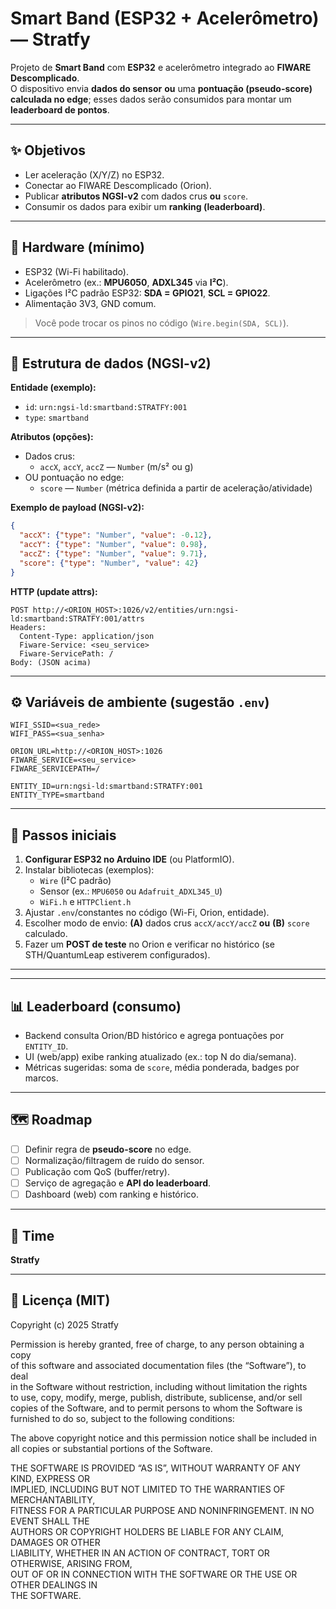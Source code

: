 # Smart Band (ESP32 + Acelerômetro) — Stratfy

Projeto de **Smart Band** com **ESP32** e acelerômetro integrado ao **FIWARE Descomplicado**.  
O dispositivo envia **dados do sensor** **ou** uma **pontuação (pseudo-score) calculada no edge**; esses dados serão consumidos para montar um **leaderboard de pontos**.

---

## ✨ Objetivos
- Ler aceleração (X/Y/Z) no ESP32.
- Conectar ao FIWARE Descomplicado (Orion).
- Publicar **atributos NGSI-v2** com dados crus **ou** `score`.
- Consumir os dados para exibir um **ranking (leaderboard)**.

---

## 🔌 Hardware (mínimo)
- ESP32 (Wi-Fi habilitado).
- Acelerômetro (ex.: **MPU6050**, **ADXL345** via **I²C**).
- Ligações I²C padrão ESP32: **SDA = GPIO21**, **SCL = GPIO22**.
- Alimentação 3V3, GND comum.

> Você pode trocar os pinos no código (`Wire.begin(SDA, SCL)`).

---

## 🧩 Estrutura de dados (NGSI-v2)

**Entidade (exemplo):**
- `id`: `urn:ngsi-ld:smartband:STRATFY:001`
- `type`: `smartband`

**Atributos (opções):**
- Dados crus:  
  - `accX`, `accY`, `accZ` — `Number` (m/s² ou g)
- OU pontuação no edge:
  - `score` — `Number` (métrica definida a partir de aceleração/atividade)

**Exemplo de payload (NGSI-v2):**
```json
{
  "accX": {"type": "Number", "value": -0.12},
  "accY": {"type": "Number", "value": 0.98},
  "accZ": {"type": "Number", "value": 9.71},
  "score": {"type": "Number", "value": 42}
}
```

**HTTP (update attrs):**
```
POST http://<ORION_HOST>:1026/v2/entities/urn:ngsi-ld:smartband:STRATFY:001/attrs
Headers:
  Content-Type: application/json
  Fiware-Service: <seu_service>
  Fiware-ServicePath: /
Body: (JSON acima)
```

---

## ⚙️ Variáveis de ambiente (sugestão `.env`)
```
WIFI_SSID=<sua_rede>
WIFI_PASS=<sua_senha>

ORION_URL=http://<ORION_HOST>:1026
FIWARE_SERVICE=<seu_service>
FIWARE_SERVICEPATH=/

ENTITY_ID=urn:ngsi-ld:smartband:STRATFY:001
ENTITY_TYPE=smartband
```

---

## 🚀 Passos iniciais
1. **Configurar ESP32 no Arduino IDE** (ou PlatformIO).
2. Instalar bibliotecas (exemplos):  
   - `Wire` (I²C padrão)  
   - Sensor (ex.: `MPU6050` ou `Adafruit_ADXL345_U`)
   - `WiFi.h` e `HTTPClient.h`
3. Ajustar `.env`/constantes no código (Wi-Fi, Orion, entidade).
4. Escolher modo de envio: **(A)** dados crus `accX/accY/accZ` **ou** **(B)** `score` calculado.
5. Fazer um **POST de teste** no Orion e verificar no histórico (se STH/QuantumLeap estiverem configurados).

---


---

## 📊 Leaderboard (consumo)
- Backend consulta Orion/BD histórico e agrega pontuações por `ENTITY_ID`.
- UI (web/app) exibe ranking atualizado (ex.: top N do dia/semana).
- Métricas sugeridas: soma de `score`, média ponderada, badges por marcos.

---

## 🗺️ Roadmap
- [ ] Definir regra de **pseudo-score** no edge.  
- [ ] Normalização/filtragem de ruído do sensor.  
- [ ] Publicação com QoS (buffer/retry).  
- [ ] Serviço de agregação e **API do leaderboard**.  
- [ ] Dashboard (web) com ranking e histórico.

---

## 👥 Time
**Stratfy**

---

## 📄 Licença (MIT)

Copyright (c) 2025 Stratfy

Permission is hereby granted, free of charge, to any person obtaining a copy  
of this software and associated documentation files (the “Software”), to deal  
in the Software without restriction, including without limitation the rights  
to use, copy, modify, merge, publish, distribute, sublicense, and/or sell  
copies of the Software, and to permit persons to whom the Software is  
furnished to do so, subject to the following conditions:

The above copyright notice and this permission notice shall be included in  
all copies or substantial portions of the Software.

THE SOFTWARE IS PROVIDED “AS IS”, WITHOUT WARRANTY OF ANY KIND, EXPRESS OR  
IMPLIED, INCLUDING BUT NOT LIMITED TO THE WARRANTIES OF MERCHANTABILITY,  
FITNESS FOR A PARTICULAR PURPOSE AND NONINFRINGEMENT. IN NO EVENT SHALL THE  
AUTHORS OR COPYRIGHT HOLDERS BE LIABLE FOR ANY CLAIM, DAMAGES OR OTHER  
LIABILITY, WHETHER IN AN ACTION OF CONTRACT, TORT OR OTHERWISE, ARISING FROM,  
OUT OF OR IN CONNECTION WITH THE SOFTWARE OR THE USE OR OTHER DEALINGS IN  
THE SOFTWARE.
